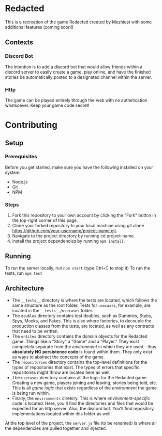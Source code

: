 # Redacted

This is a recreation of the game Redacted created by [Meshiest](https://github.com/Meshiest/outofcontext) with some additional features (coming soon!)

## Contexts

### Discord Bot

The intention is to add a discord bot that would allow friends within a discord server to easily create a game, play online, and have the finished stories be automatically posted to a designated channel within the server.

### Http

The game can be played entirely through the web with no authetication whatsoever. Keep your game code secret!

# Contributing

## Setup

### Prerequisites

Before you get started, make sure you have the following installed on your system:

-   Node.js
-   Git
-   NPM

### Steps

1. Fork this repository to your own account by clicking the "Fork" button in the top-right corner of this page.
2. Clone your forked repository to your local machine using git clone https://github.com/your-username/project-name.git.
3. Navigate to the project directory by running cd project-name.
4. Install the project dependencies by running `npm install`.

## Running

To run the server locally, run `npm start` (type Ctrl+C to stop it)
To run the tests, run `npm test`

## Architecture

-   The `__tests__` directory is where the tests are located, which follows the same structure as the root folder. Tests for `usecases`, for example, are located in the `__tests__/usecases` folder.
-   The `doubles` directory contains test doubles, such as Dummies, Stubs, Spys, Mocks, and Fakes. This is also where factories, to decouple the production classes from the tests, are located, as well as any contracts that need to be written.
-   The `entites` directory contains the domain objects for the Redacted game. Things like a "Story" a "Game" and a "Player." They exist completely separate from the _environment_ in which they are used - thus **absolutely NO persistence code** is found within them. They only exist as ways to abstract the concepts of the game.
-   The `repositories` directory contains the top-level definitions for the types of repositories that exist. The types of errors that specific repositories might throw are located here as well.
-   The `usecases` directory contains all the logic for the Redacted game. Creating a new game, players joining and leaving, stories being told, etc. This is all _game logic_ that exists regardless of the _environment_ the game is being run within.
-   Finally, the `environments` diretory. This is where _environment-specific_ code is located. Here, you'll find the directories and files that would be expected for an http server. Also, the discord bot. You'll find repository implementations located within this folder as well.

At the top level of the project, the `server.js` file (to be renamed) is where all the dependencies are pulled together and injected.
